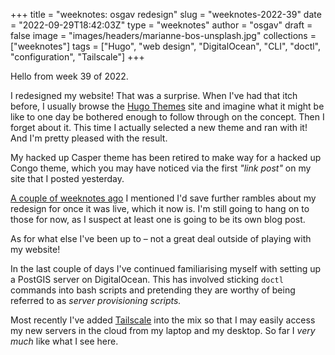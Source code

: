 
+++
title = "weeknotes: osgav redesign"
slug = "weeknotes-2022-39"
date = "2022-09-29T18:42:03Z"
type = "weeknotes"
author = "osgav"
draft = false
image = "images/headers/marianne-bos-unsplash.jpg"
collections = ["weeknotes"]
tags = ["Hugo", "web design", "DigitalOcean", "CLI", "doctl", "configuration", "Tailscale"]
+++

Hello from week 39 of 2022.

<!--more-->

I redesigned my website! That was a surprise. When I've had that itch before, I usually browse the [Hugo Themes](https://themes.gohugo.io/) site and imagine what it might be like to one day be bothered enough to follow through on the concept. Then I forget about it. This time I actually selected a new theme and ran with it! And I'm pretty pleased with the result. 

My hacked up Casper theme has been retired to make way for a hacked up Congo theme, which you may have noticed via the first *"link post"* on my site that I posted yesterday. 

[A couple of weeknotes ago](/blog/weeknotes-2022-36.html) I mentioned I'd save further rambles about my redesign for once it was live, which it now is. I'm still going to hang on to those for now, as I suspect at least one is going to be its own blog post. 

As for what else I've been up to – not a great deal outside of playing with my website!

In the last couple of days I've continued familiarising myself with setting up a PostGIS server on DigitalOcean. This has involved sticking `doctl` commands into bash scripts and pretending they are worthy of being referred to as *server provisioning scripts.* 

Most recently I've added [Tailscale](https://tailscale.com/) into the mix so that I may easily access my new servers in the cloud from my laptop and my desktop. So far I *very much* like what I see here. 
